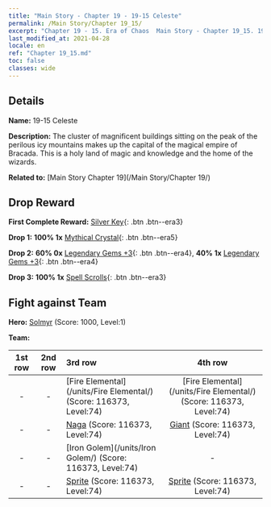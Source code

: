 ```yaml
---
title: "Main Story - Chapter 19 - 19-15 Celeste"
permalink: /Main Story/Chapter 19_15/
excerpt: "Chapter 19 - 15. Era of Chaos  Main Story - Chapter 19_15. 19-15 Celeste"
last_modified_at: 2021-04-28
locale: en
ref: "Chapter 19_15.md"
toc: false
classes: wide
---
```


## Details

 **Name:** 19-15 Celeste

 **Description:** The cluster of magnificent buildings sitting on the peak of the perilous icy mountains makes up the capital of the magical empire of Bracada. This is a holy land of magic and knowledge and the home of the wizards.

 **Related to:** [Main Story Chapter 19](/Main Story/Chapter 19/)

## Drop Reward

 **First Complete Reward:** [Silver Key](/Items/con_693/){: .btn .btn--era3}

 **Drop 1:** **100% 1x** [Mythical Crystal](/Items/mat_66/){: .btn .btn--era5}

 **Drop 2:** **60% 0x** [Legendary Gems +3](/Items/mat_58/){: .btn .btn--era4}, **40% 1x** [Legendary Gems +3](/Items/mat_58/){: .btn .btn--era4}

 **Drop 3:** **100% 1x** [Spell Scrolls](/Items/con_694/){: .btn .btn--era3}


## Fight against Team
 **Hero:** [Solmyr](/heroes/Solmyr/) (Score: 1000, Level:1)

 **Team:**


  | 1st row | 2nd row | 3rd row | 4th row |
  |:----:|:----:|:----|:----:|
  | - | - | [Fire Elemental](/units/Fire Elemental/) (Score: 116373, Level:74)  | [Fire Elemental](/units/Fire Elemental/) (Score: 116373, Level:74)  |
  | - | - | [Naga](/units/Naga/) (Score: 116373, Level:74)  | [Giant](/units/Giant/) (Score: 116373, Level:74)  |
  | - | - | [Iron Golem](/units/Iron Golem/) (Score: 116373, Level:74)  | - |
  | - | - | [Sprite](/units/Sprite/) (Score: 116373, Level:74)  | [Sprite](/units/Sprite/) (Score: 116373, Level:74)  |


